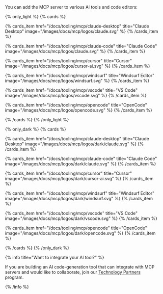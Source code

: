 You can add the MCP server to various AI tools and code editors:

{% only_light %}
{% cards %}

{% cards_item href="/docs/tooling/mcp/claude-desktop" title="Claude Desktop" image="/images/docs/mcp/logos/claude.svg" %}
{% /cards_item %}

{% cards_item href="/docs/tooling/mcp/claude-code" title="Claude Code" image="/images/docs/mcp/logos/claude.svg" %}
{% /cards_item %}

{% cards_item href="/docs/tooling/mcp/cursor" title="Cursor" image="/images/docs/mcp/logos/cursor-ai.svg" %}
{% /cards_item %}

{% cards_item href="/docs/tooling/mcp/windsurf" title="Windsurf Editor" image="/images/docs/mcp/logos/windsurf.svg" %}
{% /cards_item %}

{% cards_item href="/docs/tooling/mcp/vscode" title="VS Code" image="/images/docs/mcp/logos/vscode.svg" %}
{% /cards_item %}

{% cards_item href="/docs/tooling/mcp/opencode" title="OpenCode" image="/images/docs/mcp/logos/opencode.svg" %}
{% /cards_item %}

{% /cards %}
{% /only_light %}

{% only_dark %}
{% cards %}

{% cards_item href="/docs/tooling/mcp/claude-desktop" title="Claude Desktop" image="/images/docs/mcp/logos/dark/claude.svg" %}
{% /cards_item %}

{% cards_item href="/docs/tooling/mcp/claude-code" title="Claude Code" image="/images/docs/mcp/logos/dark/claude.svg" %}
{% /cards_item %}

{% cards_item href="/docs/tooling/mcp/cursor" title="Cursor" image="/images/docs/mcp/logos/dark/cursor-ai.svg" %}
{% /cards_item %}

{% cards_item href="/docs/tooling/mcp/windsurf" title="Windsurf Editor" image="/images/docs/mcp/logos/dark/windsurf.svg" %}
{% /cards_item %}

{% cards_item href="/docs/tooling/mcp/vscode" title="VS Code" image="/images/docs/mcp/logos/dark/vscode.svg" %}
{% /cards_item %}

{% cards_item href="/docs/tooling/mcp/opencode" title="OpenCode" image="/images/docs/mcp/logos/dark/opencode.svg" %}
{% /cards_item %}

{% /cards %}
{% /only_dark %}

{% info title="Want to integrate your AI tool?" %}

If you are building an AI code-generation tool that can integrate with MCP servers and would like to collaborate, join our [Technology Partners](https://appwrite.io/integrations/technology-partner) program.

{% /info %}
